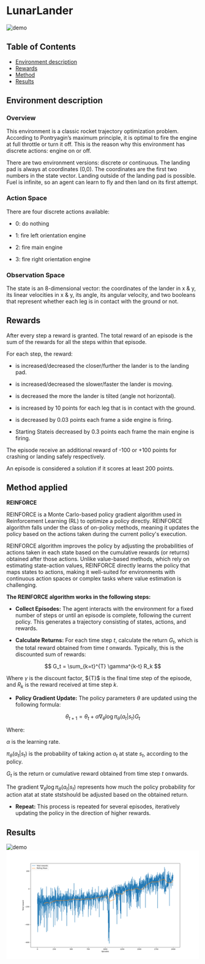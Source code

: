 # LunarLander
![demo](https://gymnasium.farama.org/_images/lunar_lander.gif)

## Table of Contents
- [Environment description](#environment-description)
- [Rewards](#rewards)
- [Method](#method-applied)
- [Results](#results)

## Environment description
### Overview

This environment is a classic rocket trajectory optimization problem. According to Pontryagin’s maximum principle, it is optimal to fire the engine at full throttle or turn it off. This is the reason why this environment has discrete actions: engine on or off.

There are two environment versions: discrete or continuous. The landing pad is always at coordinates (0,0). The coordinates are the first two numbers in the state vector. Landing outside of the landing pad is possible. Fuel is infinite, so an agent can learn to fly and then land on its first attempt.

### Action Space

There are four discrete actions available:

- 0: do nothing

- 1: fire left orientation engine

- 2: fire main engine

- 3: fire right orientation engine

### Observation Space

The state is an 8-dimensional vector: the coordinates of the lander in x & y, its linear velocities in x & y, its angle, its angular velocity, and two booleans that represent whether each leg is in contact with the ground or not.

## Rewards

After every step a reward is granted. The total reward of an episode is the sum of the rewards for all the steps within that episode.

For each step, the reward:



- is increased/decreased the closer/further the lander is to the landing pad.

- is increased/decreased the slower/faster the lander is moving.

- is decreased the more the lander is tilted (angle not horizontal).

- is increased by 10 points for each leg that is in contact with the ground.

- is decreased by 0.03 points each frame a side engine is firing.

- Starting Stateis decreased by 0.3 points each frame the main engine is firing.

The episode receive an additional reward of -100 or +100 points for crashing or landing safely respectively.

An episode is considered a solution if it scores at least 200 points.

## Method applied

**REINFORCE**


REINFORCE is a Monte Carlo-based policy gradient algorithm used in Reinforcement Learning (RL) to optimize a policy directly. REINFORCE algorithm falls under the class of on-policy methods, meaning it updates the policy based on the actions taken during the current policy's execution.

REINFORCE algorithm improves the policy by adjusting the probabilities of actions taken in each state based on the cumulative rewards (or returns) obtained after those actions. Unlike value-based methods, which rely on estimating state-action values, REINFORCE directly learns the policy that maps states to actions, making it well-suited for environments with continuous action spaces or complex tasks where value estimation is challenging.

**The REINFORCE algorithm works in the following steps:**

- **Collect Episodes:** The agent interacts with the environment for a fixed number of steps or until an episode is complete, following the current policy. This generates a trajectory consisting of states, actions, and rewards.

- **Calculate Returns:** For each time step $t$, calculate the return $G_t$​​, which is the total reward obtained from time $t$ onwards. Typically, this is the discounted sum of rewards:

$$ G_t = \sum_{k=t}^{T} \gamma^{k-t} R_k $$

Where $\gamma$ is the discount factor, $\{T}$ is the final time step of the episode, and $R_k​$ is the reward received at time step $k$.

- **Policy Gradient Update:** The policy parameters $θ$ are updated using the following formula:

$$ \theta_{t+1} = \theta_t + \alpha \nabla_{\theta} \log \pi_{\theta}(a_t | s_t) G_t $$

Where:

$\alpha$ is the learning rate.

$\pi_{\theta}(a_t | s_t)$ is the probability of taking action $a_t​$ at state  $s_t​$, according to the policy.

$G_t$​ is the return or cumulative reward obtained from time step $t$ onwards.

The gradient $\nabla_{\theta} \log \pi_{\theta}(a_t | s_t)$ represents how much the policy probability for action atat​​ at state stst​ should be adjusted based on the obtained return.

- **Repeat:** This process is repeated for several episodes, iteratively updating the policy in the direction of higher rewards.



## Results
![demo](https://github.com/user-attachments/assets/5507156b-c9aa-45e3-bde1-5ea017c9176d)
![Results](https://github.com/MikhailovBair/LunarLander/blob/main/results/img/rewards.png)


